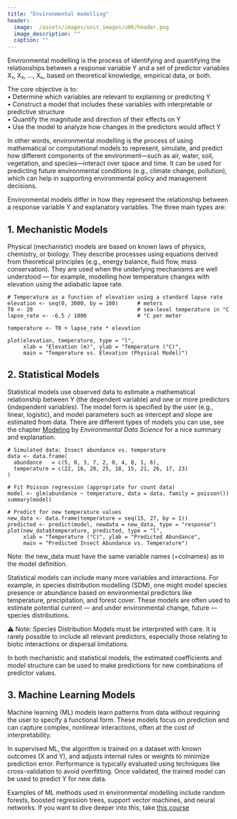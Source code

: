 ```yaml
---
title: "Environmental modelling"
header:
  image:  /assets/images/unit_images/u06/header.png
  image_description: ""
  caption: ""
---
```


Environmental modelling is the process of identifying and quantifying the relationships between a response variable Y and a set of predictor variables X₁, X₂, ..., Xₙ, based on theoretical knowledge, empirical data, or both.

The core objective is to:  
•	Determine which variables are relevant to explaining or predicting Y  
•	Construct a model that includes these variables with interpretable or predictive structure  
•	Quantify the magnitude and direction of their effects on Y  
•	Use the model to analyze how changes in the predictors would affect Y  

In other words, environmental modelling is the process of using mathematical or computational models to represent, simulate, and predict how different components of the environment—such as air, water, soil, vegetation, and species—interact over space and time. It can be used for predicting future environmental conditions (e.g., climate change, pollution), which can help in supporting environmental policy and management decisions.  

Environmental models differ in how they represent the relationship between a response variable Y and explanatory variables. The three main types are:

## 1. Mechanistic Models

Physical (mechanistic) models are based on known laws of physics, chemistry, or biology. They describe processes using equations derived from theoretical principles (e.g., energy balance, fluid flow, mass conservation). They are used when the underlying mechanisms are well understood — for example, modelling how temperature changes with elevation using the adiabatic lapse rate. 

```{r}
# Temperature as a function of elevation using a standard lapse rate
elevation <- seq(0, 3000, by = 100)      # meters
T0 <- 20                                 # sea-level temperature in °C
lapse_rate <- -6.5 / 1000                # °C per meter

temperature <- T0 + lapse_rate * elevation

plot(elevation, temperature, type = "l",
     xlab = "Elevation (m)", ylab = "Temperature (°C)",
     main = "Temperature vs. Elevation (Physical Model)")
```


## 2. Statistical Models
Statistical models use observed data to estimate a mathematical relationship between Y (the dependent variable) and one or more predictors (independent variables). The model form is specified by the user (e.g., linear, logistic), and model parameters such as intercept and slope are estimated from data. There are different types of models you can use, see the chapter [Modeling](https://bookdown.org/igisc/EnvDataSci/modeling.html) by *Environmental Data Science* for a nice summary and explanation.

```{r}
# Simulated data: Insect abundance vs. temperature
data <- data.frame(
  abundance   = c(5, 0, 3, 7, 2, 0, 4, 8, 1, 6),
  temperature = c(22, 16, 20, 25, 18, 15, 21, 26, 17, 23)
)

# Fit Poisson regression (appropriate for count data)
model <- glm(abundance ~ temperature, data = data, family = poisson())
summary(model)

# Predict for new temperature values
new_data <- data.frame(temperature = seq(15, 27, by = 1))
predicted <- predict(model, newdata = new_data, type = "response")
plot(new_data$temperature, predicted, type = "l",
     xlab = "Temperature (°C)", ylab = "Predicted Abundance",
     main = "Predicted Insect Abundance vs. Temperature")

```
Note: the new_data must have the same variable names (=colnames) as in the model definition.  

Statistical models can include many more variables and interactions. For example, in species distribution modelling (SDM), one might model species presence or abundance based on environmental predictors like temperature, precipitation, and forest cover. These models are often used to estimate potential current — and under environmental change, future — species distributions.

⚠️ Note: Species Distribution Models must be interpreted with care. It is rarely possible to include all relevant predictors, especially those relating to biotic interactions or dispersal limitations.

In both mechanistic and statistical models, the estimated coefficients and model structure can be used to make predictions for new combinations of predictor values.

## 3. Machine Learning Models
Machine learning (ML) models learn patterns from data without requiring the user to specify a functional form. These models focus on prediction and can capture complex, nonlinear interactions, often at the cost of interpretability.

In supervised ML, the algorithm is trained on a dataset with known outcomes (X and Y), and adjusts internal rules or weights to minimize prediction error. Performance is typically evaluated using techniques like cross-validation to avoid overfitting. Once validated, the trained model can be used to predict Y for new data.

Examples of ML methods used in environmental modelling include random forests, boosted regression trees, support vector machines, and neural networks. If you want to dive deeper into this, take [this course](https://geomoer.github.io/moer-bsc-project-seminar-SDM/)

